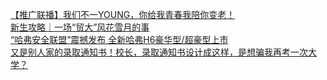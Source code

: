   
[【推广联播】我们不一YOUNG，你给我青春我陪你变老！](http://www.dianyue.me/archives/892/lxu4mao6o4na99fl/)  
[新生攻略｜一场“贸大”风花雪月的事](http://www.dianyue.me/archives/802/yod7aasolpfbh55u/)  
[“哈弗安全联盟”震撼发布 全新哈弗H6豪华型/超豪型上市](http://www.dianyue.me/archives/893/2n5avop1epz8odvp/)  
[又是别人家的录取通知书！校长，录取通知书设计成这样，是想骗我再考一次大学？](http://www.dianyue.me/archives/481/c96p2dz5vomqhgsk/)
